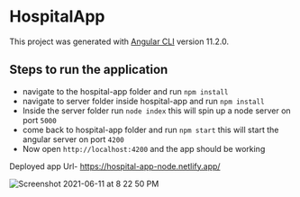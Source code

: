 # HospitalApp

This project was generated with [Angular CLI](https://github.com/angular/angular-cli) version 11.2.0.

## Steps to run the application
- navigate to the hospital-app folder and run `npm install`
- navigate to server folder inside hospital-app and run `npm install`
- Inside the server folder run `node index` this will spin up a node server on port `5000`
- come back to hospital-app folder and run `npm start` this will start the angular server on port `4200`
- Now open `http://localhost:4200` and the app should be working

Deployed app Url- https://hospital-app-node.netlify.app/

![Screenshot 2021-06-11 at 8 22 50 PM](https://user-images.githubusercontent.com/5796149/121706074-e8b4ee00-caf2-11eb-8db5-690d20033e43.png)

